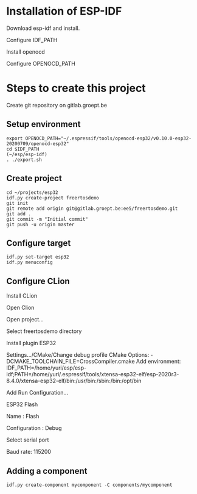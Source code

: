 # Installation of ESP-IDF

Download esp-idf and install.

Configure IDF_PATH

Install openocd

Configure OPENOCD_PATH


# Steps to create this project

Create git repository on gitlab.groept.be

## Setup environment

```
export OPENOCD_PATH="~/.espressif/tools/openocd-esp32/v0.10.0-esp32-20200709/openocd-esp32"
cd $IDF_PATH
(~/esp/esp-idf)
. ./export.sh
```

## Create project

```
cd ~/projects/esp32
idf.py create-project freertosdemo
git init
git remote add origin git@gitlab.groept.be:ee5/freertosdemo.git
git add .
git commit -m "Initial commit"
git push -u origin master
```

## Configure target

```
idf.py set-target esp32
idf.py menuconfig
```
## Configure CLion

Install CLion

Open Clion

Open project...

Select freertosdemo directory

Install plugin ESP32

Settings.../CMake/Change debug profile
CMake Options: -DCMAKE_TOOLCHAIN_FILE=CrossCompiler.cmake
Add environment: IDF_PATH=/home/yuri/esp/esp-idf;PATH=/home/yuri/.espressif/tools/xtensa-esp32-elf/esp-2020r3-8.4.0/xtensa-esp32-elf/bin:/usr/bin:/sbin:/bin:/opt/bin

Add Run Configuration...

ESP32 Flash

Name : Flash

Configuration : Debug

Select serial port

Baud rate: 115200



## Adding a component

```
idf.py create-component mycomponent -C components/mycomponent
```
